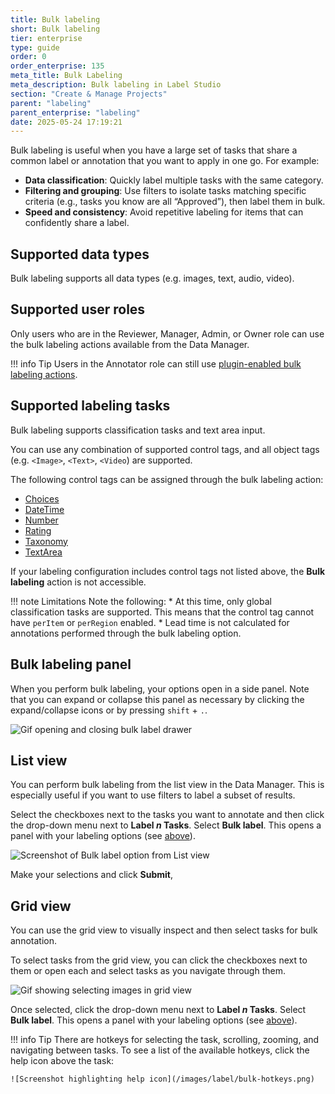 ```yaml
---
title: Bulk labeling
short: Bulk labeling
tier: enterprise
type: guide
order: 0
order_enterprise: 135
meta_title: Bulk Labeling
meta_description: Bulk labeling in Label Studio
section: "Create & Manage Projects"
parent: "labeling"
parent_enterprise: "labeling"
date: 2025-05-24 17:19:21
---
```


Bulk labeling is useful when you have a large set of tasks that share a common label or annotation that you want to apply in one go. For example:

* **Data classification**: Quickly label multiple tasks with the same category. 
* **Filtering and grouping**: Use filters to isolate tasks matching specific criteria (e.g., tasks you know are all “Approved”), then label them in bulk. 
* **Speed and consistency**: Avoid repetitive labeling for items that can confidently share a label.

## Supported data types

Bulk labeling supports all data types (e.g. images, text, audio, video). 

## Supported user roles

Only users who are in the Reviewer, Manager, Admin, or Owner role can use the bulk labeling actions available from the Data Manager. 

!!! info Tip
    Users in the Annotator role can still use [plugin-enabled bulk labeling actions](/plugins/bulk_labeling). 

## Supported labeling tasks

Bulk labeling supports classification tasks and text area input. 

You can use any combination of supported control tags, and all object tags (e.g. `<Image>`, `<Text>`, `<Video`) are supported. 

The following control tags can be assigned through the bulk labeling action:

* [Choices](/tags/choices.html)
* [DateTime](/tags/datetime.html)
* [Number](/tags/number.html)
* [Rating](/tags/rating.html)
* [Taxonomy](/tags/taxonomy.html)
* [TextArea](/tags/textarea.html)

If your labeling configuration includes control tags not listed above, the **Bulk labeling** action is not accessible. 
 

!!! note Limitations
    Note the following:
    * At this time, only global classification tasks are supported. This means that the control tag cannot have `perItem` or `perRegion` enabled. 
    * Lead time is not calculated for annotations performed through the bulk labeling option. 

## Bulk labeling panel 

When you perform bulk labeling, your options open in a side panel. Note that you can expand or collapse this panel as necessary by clicking the expand/collapse icons or by pressing `shift` + `.`.

![Gif opening and closing bulk label drawer](/images/label/bulk-expand.gif)

## List view

You can perform bulk labeling from the list view in the Data Manager. This is especially useful if you want to use filters to label a subset of results. 

Select the checkboxes next to the tasks you want to annotate and then click the drop-down menu next to **Label *n* Tasks**. Select **Bulk label**. This opens a panel with your labeling options (see [above](#Bulk-labeling-panel)).  

![Screenshot of Bulk label option from List view](/images/label/bulk-list-view.png)

Make your selections and click **Submit**, 

## Grid view

You can use the grid view to visually inspect and then select tasks for bulk annotation. 

To select tasks from the grid view, you can click the checkboxes next to them or open each and select tasks as you navigate through them. 

![Gif showing selecting images in grid view](/images/label/bulk-grid-navigating.gif)

Once selected, click the drop-down menu next to **Label *n* Tasks**. Select **Bulk label**. This opens a panel with your labeling options (see [above](#Bulk-labeling-panel)).

!!! info Tip
    There are hotkeys for selecting the task, scrolling, zooming, and navigating between tasks. To see a list of the available hotkeys, click the help icon above the task:

    ![Screenshot highlighting help icon](/images/label/bulk-hotkeys.png)
